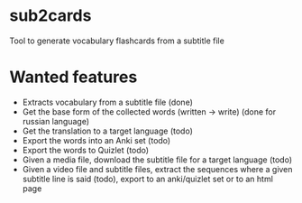 # sub2cards
Tool to generate vocabulary flashcards from a subtitle file

# Wanted features
* Extracts vocabulary from a subtitle file (done)
* Get the base form of the collected words (written -> write) (done for russian language)
* Get the translation to a target language (todo)
* Export the words into an Anki set (todo)
* Export the words to Quizlet (todo)
* Given a media file, download the subtitle file for a target language (todo)
* Given a video file and subtitle files, extract the sequences where a given subtitle line is said (todo), export to an anki/quizlet set or to an html page
